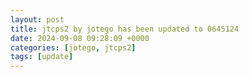 ```yaml
---
layout: post
title: jtcps2 by jotego has been updated to 0645124
date: 2024-09-08 09:28:09 +0000
categories: [jotego, jtcps2]
tags: [update]
---
```


